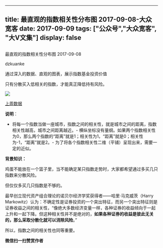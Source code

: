 
---
title:   最直观的指数相关性分布图 2017-09-08-大众宽客
date: 2017-09-09
tags: ["公众号","大众宽客", "大V文集"]
display: false
---


## 



最直观的指数相关性分布图 2017-09-08




dzkuanke




通过深入的数据、直观的图表，展示指数基金投资价值


只有分散买入低相关的指数，才能真正降低持有风险。



<img data-s="300,640" data-type="png" src="https://mmbiz.qpic.cn/mmbiz_png/PKw3FQPmhIhUHNmjJbxlIWqjZDyyD99brSMMFnXIv3lFsmibf1ybO40QuUURic5D8x4hibnf5PQfKHIzfglC8RicwQ/0?wx_fmt=png" class="" data-ratio="0.8003273322422259" data-w="1222"/>

[上周数据](http://mp.weixin.qq.com/s?__biz=MzAwMTc1MDcwNw==&amp;mid=2648272342&amp;idx=1&amp;sn=9686cb72a68a4f7c6ca6586900fe2f13&amp;chksm=82f92e0ab58ea71cf754cdbfd945ee1c8f405d5864f34d1fc678789c30724dbf5eb2883bf5ea&amp;scene=21#wechat_redirect)





**说明**：
- 将每一个指数当做一座城市，指数之间的相关性，就是城市之间的距离，指数相关性越高，城市之间距离越近。- 横纵坐标没有量纲。如果两个指数相关性为0，那么两个指数的“距离”就是1；相关性为1，“距离”就是0；相关性为-1，“距离”就是2。- 为了将各个指数相关性二维（平铺）呈现出来，需要一定的近似。


**背景知识：**

鸡蛋不能放在一个篮子里，当不能确定某只指数走势时，大家都希望通过多买几只指数来分散风险。&nbsp;



但仅仅多买几只指数是不够的。&nbsp;



最早创立现代资产组合理论的诺贝尔经济学奖获得者——哈里·马克威茨（Harry Markowitz）认为：不确定性是证券投资的一个突出特征，而另一个突出特征则是证券收益之间的相关性，“像绝大多数经济变量一样，各种证券的收益倾向于一起上升和一起下降。但这种相关性并不是绝对的，**如果各种证券的收益是彼此无关的，那么采取分散化就可以消除风险**。”&nbsp;



所以，指数之间的相关性也同等重要。




**微信扫一扫赞赏作者**















